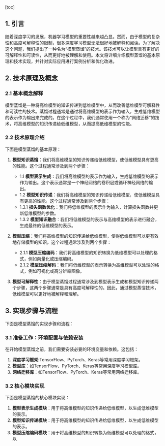 
[toc]                    
                
                
## 1. 引言

随着深度学习的发展，机器学习模型的重要性越来越凸显。然而，由于模型的复杂性和高度可解释性的限制，很多深度学习模型无法很好地被解释和阅读。为了解决这个问题，我们提出了一种名为“模型蒸馏”的技术。该技术可以让模型具有更好的可解释性和可读性，从而更好地被理解和使用。本文将详细介绍模型蒸馏的基本原理和技术实现，并针对实际应用进行案例分析和优化改进。

## 2. 技术原理及概念

### 2.1 基本概念解释

模型蒸馏是一种将高维模型的知识传递到低维模型中，从而改善低维模型可解释性和可读性的技术。蒸馏过程通常是通过将高维模型的表示作为输入，生成低维模型的表示作为输出来完成的。在这个过程中，我们通常使用一个称为“网络迁移”的技术，将高维模型的知识传递给低维模型，从而提高低维模型的性能。

### 2.2 技术原理介绍

下面是模型蒸馏的基本原理：

1. **模型知识蒸馏**：我们将高维模型的知识传递给低维模型，使低维模型具有更高的性能。这个过程通常涉及到两个步骤：
   - 1.1 **模型表示生成**：我们将高维模型的表示作为输入，生成低维模型的表示作为输出。这个表示通常是一个神经网络的卷积层或循环神经网络的输出。
   - 1.2 **模型知识传递**：我们将高维模型的知识传递给低维模型，使低维模型具有更高的性能。这个过程通常涉及到两个步骤：
   - 1.3.1 **损失函数优化**：我们将低维模型的表示作为输入，计算损失函数并更新低维模型的参数。
   - 1.3.2 **模型知识融合**：我们将低维模型的表示与高维模型的表示进行融合，生成最终的低维模型的表示。

2. **模型压缩**：我们将高维模型的知识传递给低维模型，使得低维模型可以更有效地存储模型的知识。这个过程通常涉及到两个步骤：
   - 2.1.1 **模型压缩编码**：我们将高维模型的知识转换为低维模型可以处理的格式，例如向量化或压缩编码。
   - 2.1.2 **模型压缩解码**：我们将低维模型的表示转换为高维模型可以处理的格式，例如可视化或高分辨率图像。

3. **模型可解释性**：由于模型蒸馏过程通常涉及到模型表示生成和模型知识传递两个步骤，这两个步骤通常是具有高度可解释性的。因此，通过模型蒸馏技术，低维模型可以更好地被解释和理解。

## 3. 实现步骤与流程

下面是模型蒸馏的实现步骤和流程：

### 3.1 准备工作：环境配置与依赖安装

在开始模型蒸馏之前，我们需要安装必要的环境变量和依赖。这包括：

1. **深度学习框架**:TensorFlow、PyTorch、Keras等常用深度学习框架。
2. **模型库**：如TensorFlow、PyTorch、Keras等常用深度学习模型库。
3. **网络迁移库**：如TensorFlow、PyTorch、Keras等常用网络迁移库。

### 3.2 核心模块实现

下面是模型蒸馏的核心模块实现：

1. **模型表示生成模块**：用于将高维模型的知识传递给低维模型，以生成低维模型的表示。
2. **模型知识传递模块**：用于将高维模型的知识传递给低维模型，以生成低维模型的表示。
3. **模型压缩编码模块**：用于将高维模型的知识转换为低维模型可以处理的格式，以

